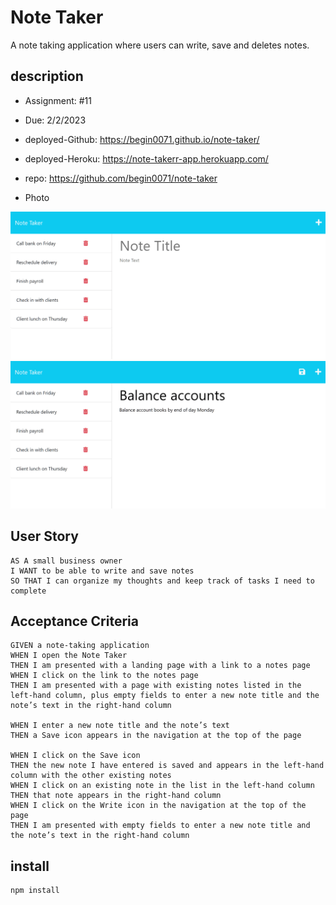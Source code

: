 # Note Taker  
A note taking application where users can write, save and deletes notes.


## description
* Assignment: #11
* Due: 2/2/2023  
* deployed-Github: https://begin0071.github.io/note-taker/
* deployed-Heroku:  https://note-takerr-app.herokuapp.com/
* repo: https://github.com/begin0071/note-taker

* Photo
<img src="/Assets/11-express-homework-demo-01.png" alt="note card home screen">
<img src="/Assets/11-express-homework-demo-02.png" alt="note card editor page">

## User Story

```
AS A small business owner
I WANT to be able to write and save notes
SO THAT I can organize my thoughts and keep track of tasks I need to complete
```


## Acceptance Criteria

```
GIVEN a note-taking application
WHEN I open the Note Taker
THEN I am presented with a landing page with a link to a notes page
WHEN I click on the link to the notes page
THEN I am presented with a page with existing notes listed in the left-hand column, plus empty fields to enter a new note title and the note’s text in the right-hand column

WHEN I enter a new note title and the note’s text
THEN a Save icon appears in the navigation at the top of the page

WHEN I click on the Save icon
THEN the new note I have entered is saved and appears in the left-hand column with the other existing notes
WHEN I click on an existing note in the list in the left-hand column
THEN that note appears in the right-hand column
WHEN I click on the Write icon in the navigation at the top of the page
THEN I am presented with empty fields to enter a new note title and the note’s text in the right-hand column
```

## install  

```
npm install  

```  